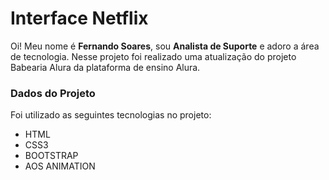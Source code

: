 # Interface Netflix
Oi! Meu nome é **Fernando Soares**, sou **Analista de Suporte** e adoro a área de tecnologia. Nesse projeto foi realizado uma atualização do projeto Babearia Alura da plataforma de ensino Alura.

### Dados do Projeto
Foi utilizado as seguintes tecnologias no projeto:

- HTML
- CSS3
- BOOTSTRAP
- AOS ANIMATION
